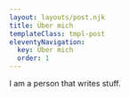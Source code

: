 ```yaml
---
layout: layouts/post.njk
title: Über mich
templateClass: tmpl-post
eleventyNavigation:
  key: Über mich
  order: 1
---
```


I am a person that writes stuff.
